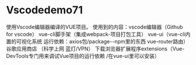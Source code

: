 # Vscodedemo71
使用Vscode编辑器编译的VUE项目。
使用到的内容：vscode编辑器（Github for vscode）  vue-cli脚手架（集成webpack-项目打包工具） vue-ui（vue-cli内置的可视化系统  运行依赖：axios包/package--npm里的东西 vue-router路由）  
谷歌应用商店 （科学上网   蓝灯/VPN）  下载浏览器扩展程序extensions（Vue-DevTools专门用来调试Vue项目的运行依赖 /在vue-ui里可以安装）  
